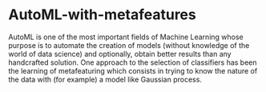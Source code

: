 # AutoML-with-metafeatures
AutoML is one of the most important fields of Machine Learning whose purpose is to automate the creation of models (without knowledge of the world of data science) and optionally, obtain better results than any handcrafted solution. One approach to the selection of classifiers has been the learning of metafeaturing which consists in trying to know the nature of the data with (for example) a model like Gaussian process.

